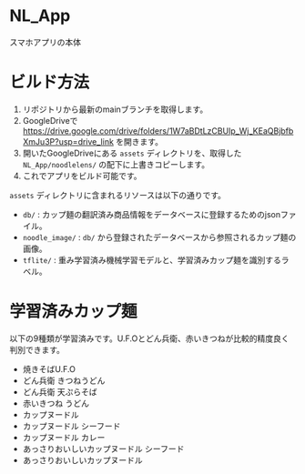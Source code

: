 # NL_App
スマホアプリの本体

# ビルド方法

1. リポジトリから最新のmainブランチを取得します。
2. GoogleDriveで https://drive.google.com/drive/folders/1W7aBDtLzCBUIp_Wj_KEaQBjbfbXmJu3P?usp=drive_link を開きます。
3. 開いたGoogleDriveにある `assets` ディレクトリを、取得した `NL_App/noodlelens/` の配下に上書きコピーします。
4. これでアプリをビルド可能です。

`assets` ディレクトリに含まれるリソースは以下の通りです。

- `db/` : カップ麺の翻訳済み商品情報をデータベースに登録するためのjsonファイル。
- `noodle_image/` : `db/` から登録されたデータベースから参照されるカップ麺の画像。
- `tflite/` : 重み学習済み機械学習モデルと、学習済みカップ麺を識別するラベル。

# 学習済みカップ麺

以下の9種類が学習済みです。U.F.Oとどん兵衛、赤いきつねが比較的精度良く判別できます。

- 焼きそばU.F.O
- どん兵衛 きつねうどん
- どん兵衛 天ぷらそば
- 赤いきつね うどん
- カップヌードル
- カップヌードル シーフード
- カップヌードル カレー
- あっさりおいしいカップヌードル シーフード
- あっさりおいしいカップヌードル
